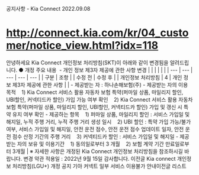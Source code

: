 공지사항 - Kia Connect
2022.09.08
# http://connect.kia.com/kr/04_customer/notice_view.html?idx=118
안녕하세요
Kia Connect 개인정보 처리방침(SKT)이 아래와 같이 변경됨을 알려드립니다.
● 개정 주요 내용
 - 개인 정보 제3자 제공에 관한 사항 변경
|  |  |  |  |  |
| --- | --- | --- | --- | --- |
| 구분 | 조항 | | 수정 전 | 수정 후 |
| 개인정보  처리방침 | 4 | 개인 정보 제3자 제공에 관한 사항 |  | - 제공받는 자 : 하나손해보험(주)  - 제공받는 자의 이용 목적     1) Kia Connect 서비스 활용 자동차 보험 특약(퍼마일 상품, 마일리지 할인, UBI할인, 커넥티드카 할인) 가입 가능 여부 확인     2) Kia Connect 서비스 활용 자동차 보험 특약(퍼마일 상품, 마일리지 할인, UBI할인, 커넥티드카 할인) 가입 및 갱신 시 특약 유지 여부 확인  - 제공하는 항목     1) 퍼마일 상품, 마일리지 할인 : 서비스 가입일 및 해지일, 누적 주행 거리, 누적 주행 거리 생성 일시     2) UBI 할인 : 특약 가입 가능/불가 여부, 서비스 가입일 및 해지일, 안전 운전 점수, 안전 운전 점수 업데이트 일자, 안전 운전 점수 산정 기간의 주행 거리     3) 커넥티드카 할인 : 서비스 가입일 및 해지일  - 제공받는 자의 보유 및 이용기간     1) 동의일로부터 3 개월     2) 보험 계약 기간 만료일로부터 3개월 |
※ 자세한 사항은 개정된 Kia Connect 개인정보 처리방침을 참조하시길 바랍니다.
변경 약관 적용일 : 2022년 9월 15일
감사합니다.
이전글 Kia connect 개인정보 처리방침(LGU+) 개정 공지
기아 커넥트 일부 서비스 이용불가 안내이전글
리스트